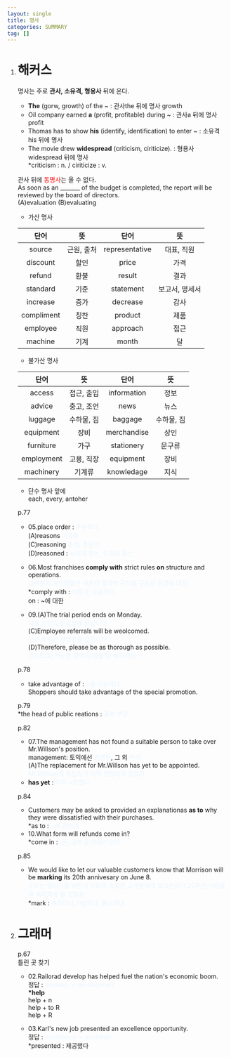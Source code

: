 ```yaml
---
layout: single
title: 명사
categories: SUMMARY
tag: []
---
```


1. # 해커스
   명사는 주로 __관사, 소유격, 형용사__ 뒤에 온다.

   - __The__ (gorw, growth) of the ~ : 관사the 뒤에 명사 growth   
   - Oil company earned __a__ (profit, profitable) during ~ : 관사a 뒤에 명사 profit   
   - Thomas has to show __his__ (identify, identification) to enter ~ : 소유격 his 뒤에 명사   
   - The movie drew __widespread__ (criticism, ciriticize). : 형용사 widespread 뒤에 명사   
   *criticism : n. / ciriticize : v.   

   관사 뒤에 <span style="color:red">동명사</span>는 올 수 없다.   
   As soon as an _______ of the budget is completed, the report will be reviewed by the board of directors.   
   (A)evaluation (B)evaluating

   - 가산 명사   
   
   |    단어    |    뜻     |    단어    |        뜻      | 
   |:----------:|:---------:|:---------:|:--------------:|
   |   source  | 근원, 출처 |representative|   대표, 직원 | 
   | discount  |    할인    |     price    |      가격    |
   |  refund   |    환불    |     result   |      결과    |
   | standard  |    기준    |   statement  |보고서, 명세서 |
   | increase  |    증가    |   decrease   |      감사    |
   |compliment |    칭찬    |    product   |      제품    |
   |  employee |    직원    |    approach  |      접근    |
   |  machine  |    기계    |      month   |       달     |
   
   - 불가산 명사

   |    단어    |    뜻     |    단어     |        뜻      | 
   |:----------:|:---------:|:----------:|:--------------:|
   |   access   | 접근, 출입 |information |      정보      | 
   |   advice   | 충고, 조언 |    news    |      뉴스      |
   |   luggage  | 수하물, 짐 |  baggage   |  수하물, 짐    |
   |  equipment |    장비    |merchandise |      상인     |
   |  furniture |    가구    | stationery |     문구류    |
   | employment | 고용, 직장 | equipment  |      장비     |
   | machinery  |   기계류   |knowledage  |      지식     |

   - 단수 명사 앞에   
   each, every, antoher   

   p.77   
   - 05.place order : <span style="color:#E8F5FF">주문하다</span>   
   (A)reasons <span style="color:#E8F5FF">이유들</span>   
   (C)reasoning <span style="color:#E8F5FF">추리, 추론의</span>   
   (D)reasoned : <span style="color:#E8F5FF">사리에 맞는, 이치에 맞는</span>   

   - 06.Most franchises __comply with__ strict rules __on__ structure and operations.   
   <span style="color:#E8F5FF">대부분의 체인점들은 따른다 엄격한 규칙을 구조와 운영에 대한</span>   
   *comply with : <span style="color:#E8F5FF">따른다, 순응하다</span>   
   on : ~에 대한   

   - 09.(A)The trial period ends on Monday.   
   <span style="color:#E8F5FF">사용 기간이 월요일에 끝납니다</span>   
   (C)Employee referrals will be weolcomed.   
   <span style="color:#E8F5FF">고객 추천은 환영받을 것입니다</span>   
   (D)Therefore, please be as thorough as possible.   
   <span style="color:#E8F5FF">그러므로, 가능한 완벽히(꼼꼼히) 해주세요</span>   

   p.78   
   - take advantage of : <span style="color:#E8F5FF">~을 이용하다</span>   
   Shoppers should take advantage of the special promotion.   

   p.79   
   *the head of public reations : <span style="color:#E8F5FF">홍보 부장</span>   

   p.82   
   - 07.The management has not found a suitable person to take over Mr.Willson's position.   
   management: 토익에선 <span style="color:#E8F5FF">경영진</span>, 그 외 <span style="color:#E8F5FF">관리</span>   
   (A)The replacement for Mr.Willson has yet to be appointed.   
   <span style="color:#E8F5FF">Mr.Willson의 후임자가 아직 임명되지 않았다</span>   
   * __has yet__ : <span style="color:#E8F5FF">아직 ~않았다</span>   

   p.84   
   - Customers may be asked to provided an explanationas __as to__ why they were dissatisfied with their purchases.   
   *as to : <span style="color:#E8F5FF">~에 관하여</span>   
   - 10.What form will refunds come in?   
   *come in : <span style="color:#E8F5FF">(돈, 급여 등이)들어오다</span>   

   p.85   
   - We would like to let our valuable customers know that Morrison will be __marking__ its 20th annivesary on June 8.   
   <span style="color:#E8F5FF">우리는 알리기를 바란다 우리의 소중한 고객들에게 모리슨사가 20주년 기념일을 축하하게 될 것임을</span>   
   *mark : <span style="color:#E8F5FF">축하하다,기념하다, 표시하다</span>

1. # 그래머
   p.67   
   틀린 곳 찾기   
   - 02.Railorad develop has helped fuel the nation's economic boom.   
   정답 : <span style="color:#E8F5FF">develop → development</span>   
   __*help__   
   help + n   
   help + to R   
   help + R   

   - 03.Karl's new job presented an excellence opportunity.   
   정답 : <span style="color:#E8F5FF">excellence → excellent</span>   
   *presented : 제공했다   

